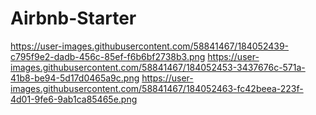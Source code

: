 # Airbnb-Starter
https://user-images.githubusercontent.com/58841467/184052439-c795f9e2-dadb-456c-85ef-f6b6bf2738b3.png
https://user-images.githubusercontent.com/58841467/184052453-3437676c-571a-41b8-be94-5d17d0465a9c.png
https://user-images.githubusercontent.com/58841467/184052463-fc42beea-223f-4d01-9fe6-9ab1ca85465e.png
